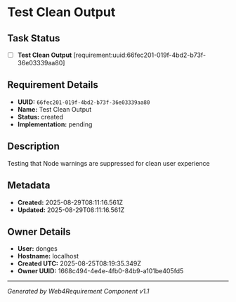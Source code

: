 # Test Clean Output

## Task Status
- [ ] **Test Clean Output** [requirement:uuid:66fec201-019f-4bd2-b73f-36e03339aa80]

## Requirement Details

- **UUID:** `66fec201-019f-4bd2-b73f-36e03339aa80`
- **Name:** Test Clean Output
- **Status:** created
- **Implementation:** pending

## Description

Testing that Node warnings are suppressed for clean user experience

## Metadata

- **Created:** 2025-08-29T08:11:16.561Z
- **Updated:** 2025-08-29T08:11:16.561Z

## Owner Details

- **User:** donges
- **Hostname:** localhost
- **Created UTC:** 2025-08-25T08:19:35.349Z
- **Owner UUID:** 1668c494-4e4e-4fb0-84b9-a101be405fd5

---

*Generated by Web4Requirement Component v1.1*
